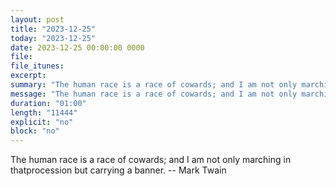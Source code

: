 ```yaml
---
layout: post
title: "2023-12-25"
today: "2023-12-25"
date: 2023-12-25 00:00:00 0000
file:
file_itunes:
excerpt:
summary: "The human race is a race of cowards; and I am not only marching in thatprocession but carrying a banner. -- Mark Twain"
message: "The human race is a race of cowards; and I am not only marching in thatprocession but carrying a banner. -- Mark Twain"
duration: "01:00"
length: "11444"
explicit: "no"
block: "no"
---
```

The human race is a race of cowards; and I am not only marching in thatprocession but carrying a banner. -- Mark Twain

